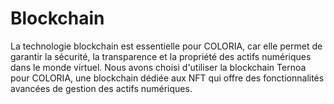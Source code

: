 # Blockchain

La technologie blockchain est essentielle pour COLORIA, car elle permet de garantir la sécurité, la transparence et la propriété des actifs numériques dans le monde virtuel. Nous avons choisi d'utiliser la blockchain Ternoa pour COLORIA, une blockchain dédiée aux NFT qui offre des fonctionnalités avancées de gestion des actifs numériques.
